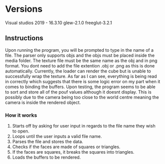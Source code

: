 # Versions
Visual studios 2019 - 16.3.10
glew-2.1.0
freeglut-3.2.1

## Instructions
Upon running the program, you will be prompted to type in the name of a file. The parser only supports objs and the objs must be placed inside the media folder. The texture file must be the same name as the obj and in png format. You dont need to add the file extention .obj or .png as this is done automatically. Currently, the loader can render the cube but is unable to successfully wrap the texture. As far as I can see, everything is being read in correctly which suggests that there is some logic error on my part when it comes to binding the buffers. Upon testing, the program seems to be able to sort and store all of the pouf values although it doesnt display. This is possibly due to the camera being too close to the world centre meaning the camera is inside the rendered object.

### How it works
1. Starts off by asking for user input in regards to the file name they wish to open.
2. Loops until the user inputs a valid file name.
3. Parses the file and stores the data.
4. Checks if the faces are made of squares or triangles.
5. If the faces are squares, it breaks the squares into triangles.
6. Loads the buffers to be rendered.
